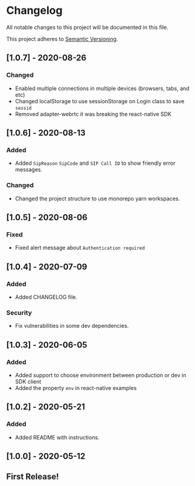 # Changelog

All notable changes to this project will be documented in this file.

This project adheres to [Semantic Versioning](https://semver.org/spec/v2.0.0.html).

## [1.0.7] - 2020-08-26

### Changed

- Enabled multiple connections in multiple devices (browsers, tabs, and etc)
- Changed localStorage to use sessionStorage on Login class to save `sessid`
- Removed adapter-webrtc it was breaking the react-native SDK

## [1.0.6] - 2020-08-13

### Added

- Added `SipReason` `SipCode` and `SIP Call ID` to show friendly error messages.

### Changed

- Changed the project structure to use monorepo yarn workspaces.

## [1.0.5] - 2020-08-06

### Fixed

- Fixed alert message about `Authentication required`

## [1.0.4] - 2020-07-09

### Added

- Added CHANGELOG file.

### Security

- Fix vulnerabilities in some dev dependencies.

## [1.0.3] - 2020-06-05

### Added

- Added support to choose environment between production or dev in SDK client
- Added the property `env` in react-native examples

## [1.0.2] - 2020-05-21

### Added

- Added README with instructions.

## [1.0.0] - 2020-05-12

## First Release!
